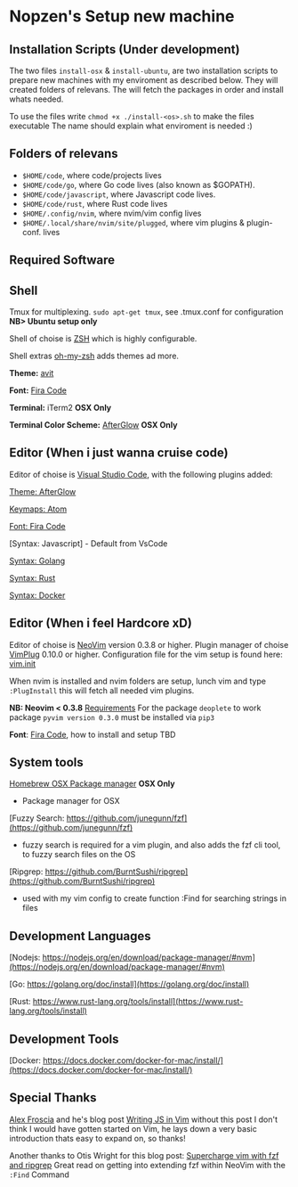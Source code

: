 # Nopzen's Setup new machine

## Installation Scripts (Under development)
The two files `install-osx` & `install-ubuntu`, are two installation scripts to prepare new machines with my enviroment as described below.
They will created folders of relevans.
The will fetch the packages in order and install whats needed.

To use the files write `chmod +x ./install-<os>.sh` to make the files executable
The name should explain what enviroment is needed :)

## Folders of relevans

 - `$HOME/code`, where code/projects lives
 - `$HOME/code/go`, where Go code lives (also known as $GOPATH).
 - `$HOME/code/javascript`, where Javascript code lives.
 - `$HOME/code/rust`, where Rust code lives
 - `$HOME/.config/nvim`, where nvim/vim config lives
 - `$HOME/.local/share/nvim/site/plugged`, where vim plugins & plugin-conf. lives

## Required Software



## Shell

Tmux for multiplexing. `sudo apt-get tmux`, see .tmux.conf for configuration **NB> Ubuntu setup only**

Shell of choise is [ZSH](https://github.com/robbyrussell/oh-my-zsh/wiki/Installing-ZSH) which is highly configurable.

Shell extras [oh-my-zsh](https://ohmyz.sh/) adds themes ad more.

**Theme:** [avit](https://github.com/robbyrussell/oh-my-zsh/wiki/Themes#avit)

**Font:** [Fira Code](https://github.com/tonsky/FiraCode)

**Terminal:** iTerm2 **OSX Only**

**Terminal Color Scheme:** [AfterGlow](https://raw.githubusercontent.com/mbadolato/iTerm2-Color-Schemes/master/schemes/Afterglow.itermcolors) **OSX Only**

## Editor (When i just wanna cruise code)
Editor of choise is [Visual Studio Code](https://code.visualstudio.com/), with the following plugins added:

[Theme: AfterGlow](https://marketplace.visualstudio.com/items?itemName=gerane.Theme-Afterglow)

[Keymaps: Atom](https://marketplace.visualstudio.com/items?itemName=ms-vscode.atom-keybindings)

[Font: Fira Code](https://github.com/tonsky/FiraCode)

[Syntax: Javascript] - Default from VsCode

[Syntax: Golang](https://marketplace.visualstudio.com/items?itemName=ms-vscode.Go)

[Syntax: Rust](https://marketplace.visualstudio.com/items?itemName=rust-lang.rust)

[Syntax: Docker](https://marketplace.visualstudio.com/items?itemName=ms-azuretools.vscode-docker)


## Editor (When i feel Hardcore xD)

Editor of choise is [NeoVim](https://github.com/neovim/neovim/wiki/Installing-Neovim) version 0.3.8 or higher.
Plugin manager of choise [VimPlug](https://github.com/junegunn/vim-plug) 0.10.0 or higher.
Configuration file for the vim setup is found here: [vim.init](https://github.com/nopzen/dotfiles/nvim/vim.init)

When nvim is installed and nvim folders are setup, lunch vim and type `:PlugInstall` this will fetch all needed vim plugins.

**NB: Neovim < 0.3.8** [Requirements](https://github.com/Shougo/deoplete.nvim#requirements)
For the package `deoplete` to work package `pyvim version 0.3.0` must be installed via `pip3`

**Font**: [Fira Code](https://github.com/tonsky/FiraCode), how to install and setup TBD

## System tools

[Homebrew OSX Package manager](https://brew.sh/) **OSX Only**
 
- Package manager for OSX

[Fuzzy Search: https://github.com/junegunn/fzf](https://github.com/junegunn/fzf)

- fuzzy search is required for a vim plugin, and also adds the fzf cli tool, to fuzzy search files on the OS

[Ripgrep: https://github.com/BurntSushi/ripgrep](https://github.com/BurntSushi/ripgrep)
- used with my vim config to create function :Find <term> for searching strings in files

## Development Languages

[Nodejs: https://nodejs.org/en/download/package-manager/#nvm](https://nodejs.org/en/download/package-manager/#nvm)

[Go: https://golang.org/doc/install](https://golang.org/doc/install)

[Rust: https://www.rust-lang.org/tools/install](https://www.rust-lang.org/tools/install)

## Development Tools

[Docker: https://docs.docker.com/docker-for-mac/install/](https://docs.docker.com/docker-for-mac/install/)

## Special Thanks
[Alex Froscia](https://github.com/alexlafroscia/) and he's blog post [Writing JS in Vim](https://medium.com/@alexlafroscia/writing-js-in-vim-4c971a95fd49)
without this post I don't think I would have gotten started on Vim, he lays down a very basic introduction thats easy to expand on, so thanks!

Another thanks to Otis Wright for this blog post: [Supercharge vim with fzf and ripgrep](https://medium.com/@crashybang/supercharge-vim-with-fzf-and-ripgrep-d4661fc853d2) Great read on getting into extending fzf within NeoVim with the `:Find` Command
